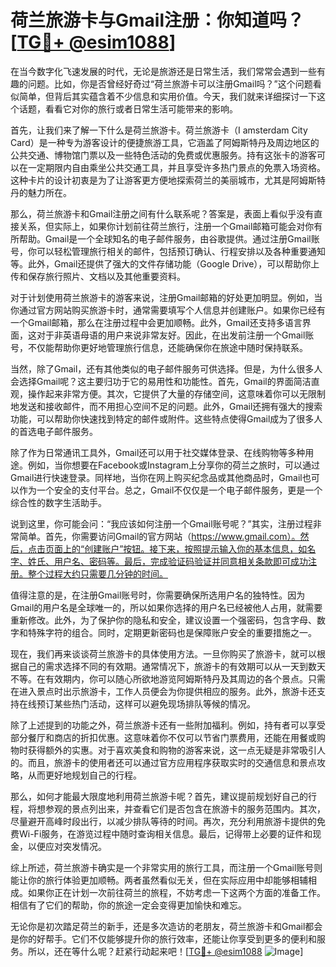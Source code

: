 # 荷兰旅游卡与Gmail注册：你知道吗？[[TG💪+ @esim1088](https://t.me/s/esim1088)]

在当今数字化飞速发展的时代，无论是旅游还是日常生活，我们常常会遇到一些有趣的问题。比如，你是否曾经好奇过“荷兰旅游卡可以注册Gmail吗？”这个问题看似简单，但背后其实蕴含着不少信息和实用价值。今天，我们就来详细探讨一下这个话题，看看它对你的旅行或者日常生活可能带来的影响。

首先，让我们来了解一下什么是荷兰旅游卡。荷兰旅游卡（I amsterdam City Card）是一种专为游客设计的便捷旅游工具，它涵盖了阿姆斯特丹及周边地区的公共交通、博物馆门票以及一些特色活动的免费或优惠服务。持有这张卡的游客可以在一定期限内自由乘坐公共交通工具，并且享受许多热门景点的免票入场资格。这种卡片的设计初衷是为了让游客更方便地探索荷兰的美丽城市，尤其是阿姆斯特丹的魅力所在。

那么，荷兰旅游卡和Gmail注册之间有什么联系呢？答案是，表面上看似乎没有直接关系，但实际上，如果你计划前往荷兰旅行，注册一个Gmail邮箱可能会对你有所帮助。Gmail是一个全球知名的电子邮件服务，由谷歌提供。通过注册Gmail账号，你可以轻松管理旅行相关的邮件，包括预订确认、行程安排以及各种重要通知等。此外，Gmail还提供了强大的文件存储功能（Google Drive），可以帮助你上传和保存旅行照片、文档以及其他重要资料。

对于计划使用荷兰旅游卡的游客来说，注册Gmail邮箱的好处更加明显。例如，当你通过官方网站购买旅游卡时，通常需要填写个人信息并创建账户。如果你已经有一个Gmail邮箱，那么在注册过程中会更加顺畅。此外，Gmail还支持多语言界面，这对于非英语母语的用户来说非常友好。因此，在出发前注册一个Gmail账号，不仅能帮助你更好地管理旅行信息，还能确保你在旅途中随时保持联系。

当然，除了Gmail，还有其他类似的电子邮件服务可供选择。但是，为什么很多人会选择Gmail呢？这主要归功于它的易用性和功能性。首先，Gmail的界面简洁直观，操作起来非常方便。其次，它提供了大量的存储空间，这意味着你可以无限制地发送和接收邮件，而不用担心空间不足的问题。此外，Gmail还拥有强大的搜索功能，可以帮助你快速找到特定的邮件或附件。这些特点使得Gmail成为了很多人的首选电子邮件服务。

除了作为日常通讯工具外，Gmail还可以用于社交媒体登录、在线购物等多种用途。例如，当你想要在Facebook或Instagram上分享你的荷兰之旅时，可以通过Gmail进行快速登录。同样地，当你在网上购买纪念品或其他商品时，Gmail也可以作为一个安全的支付平台。总之，Gmail不仅仅是一个电子邮件服务，更是一个综合性的数字生活助手。

说到这里，你可能会问：“我应该如何注册一个Gmail账号呢？”其实，注册过程非常简单。首先，你需要访问Gmail的官方网站（https://www.gmail.com）。然后，点击页面上的“创建账户”按钮。接下来，按照提示输入你的基本信息，如名字、姓氏、用户名、密码等。最后，完成验证码验证并同意相关条款即可成功注册。整个过程大约只需要几分钟的时间。

值得注意的是，在注册Gmail账号时，你需要确保所选用户名的独特性。因为Gmail的用户名是全球唯一的，所以如果你选择的用户名已经被他人占用，就需要重新修改。此外，为了保护你的隐私和安全，建议设置一个强密码，包含字母、数字和特殊字符的组合。同时，定期更新密码也是保障账户安全的重要措施之一。

现在，我们再来谈谈荷兰旅游卡的具体使用方法。一旦你购买了旅游卡，就可以根据自己的需求选择不同的有效期。通常情况下，旅游卡的有效期可以从一天到数天不等。在有效期内，你可以随心所欲地游览阿姆斯特丹及其周边的各个景点。只需在进入景点时出示旅游卡，工作人员便会为你提供相应的服务。此外，旅游卡还支持在线预订某些热门活动，这样可以避免现场排队等候的情况。

除了上述提到的功能之外，荷兰旅游卡还有一些附加福利。例如，持有者可以享受部分餐厅和商店的折扣优惠。这意味着你不仅可以节省门票费用，还能在用餐或购物时获得额外的实惠。对于喜欢美食和购物的游客来说，这一点无疑是非常吸引人的。而且，旅游卡的使用者还可以通过官方应用程序获取实时的交通信息和景点攻略，从而更好地规划自己的行程。

那么，如何才能最大限度地利用荷兰旅游卡呢？首先，建议提前规划好自己的行程，将想参观的景点列出来，并查看它们是否包含在旅游卡的服务范围内。其次，尽量避开高峰时段出行，以减少排队等待的时间。再次，充分利用旅游卡提供的免费Wi-Fi服务，在游览过程中随时查询相关信息。最后，记得带上必要的证件和现金，以便应对突发情况。

综上所述，荷兰旅游卡确实是一个非常实用的旅行工具，而注册一个Gmail账号则能让你的旅行体验更加顺畅。两者虽然看似无关，但在实际应用中却能够相辅相成。如果你正在计划一次前往荷兰的旅程，不妨考虑一下这两个方面的准备工作。相信有了它们的帮助，你的旅途一定会变得更加愉快和难忘。

无论你是初次踏足荷兰的新手，还是多次造访的老朋友，荷兰旅游卡和Gmail都会是你的好帮手。它们不仅能够提升你的旅行效率，还能让你享受到更多的便利和服务。所以，还在等什么呢？赶紧行动起来吧！[[TG💪+ @esim1088](https://t.me/s/esim1088) ![Image](https://i.postimg.cc/4NQfJmqS/Snipaste-2025-05-13-00-14-12.png)]